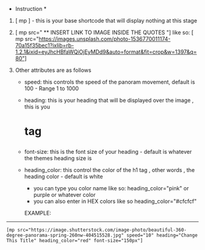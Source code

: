 * Instruction *

1. [ mp ] - this is your base shortcode that will display nothing at this stage 
2. [ mp src=" ** INSERT LINK TO IMAGE INSIDE THE QUOTES "] like so: 
   [ mp src="https://images.unsplash.com/photo-1536770011174-70a15f35bec1?ixlib=rb-1.2.1&ixid=eyJhcHBfaWQiOjEyMDd9&auto=format&fit=crop&w=1397&q=80"]

3. Other attributes are as follows 

    - speed: this controls the speed of the panoram movement, default is 100 - Range 1 to 1000
    - heading: this is your heading that will be displayed over the image , this is you <h1> tag
    - font-size: this is the font size of your heading - default is whatever the themes heading size is 
    - heading_color: this control the color of the h1 tag  , other words , the heading color - default is white
        * you can type you color name like so: heading_color="pink" or purple or whatever color 
        * you can also enter in HEX colors  like so heading_color="#cfcfcf"

        EXAMPLE:
------------------------------------------------------------------------------------------------------------------
    [mp src="https://image.shutterstock.com/image-photo/beautiful-360-degree-panorama-spring-260nw-404515528.jpg" speed="10" heading="Change This Title" heading_color="red" font-size="150px"]



